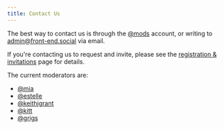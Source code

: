 ```yaml
---
title: Contact Us
---
```


The best way to contact us
is through the
[@mods](https://front-end.social/@mods)
account,
or writing to
[admin@front-end.social](mailto:admin@front-end.social)
via email.

If you're contacting us
to request and invite,
please see the
[registration & invitations](/registration/)
page for details.

The current moderators are:

- [@mia](https://front-end.social/@mia)
- [@estelle](https://front-end.social/@estelle)
- [@keithjgrant](https://front-end.social/@keithjgrant)
- [@kitt](https://front-end.social/@kitt)
- [@grigs](https://front-end.social/@grigs)
